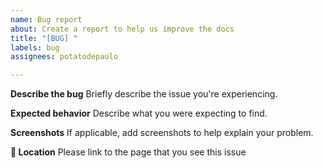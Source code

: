 ```yaml
---
name: Bug report
about: Create a report to help us improve the docs
title: "[BUG] "
labels: bug
assignees: potatodepaulo

---
```


**Describe the bug**
Briefly describe the issue you're experiencing. 

**Expected behavior**
Describe what you were expecting to find.

**Screenshots**
If applicable, add screenshots to help explain your problem.

**:pencil: Location**
Please link to the page that you see this issue

